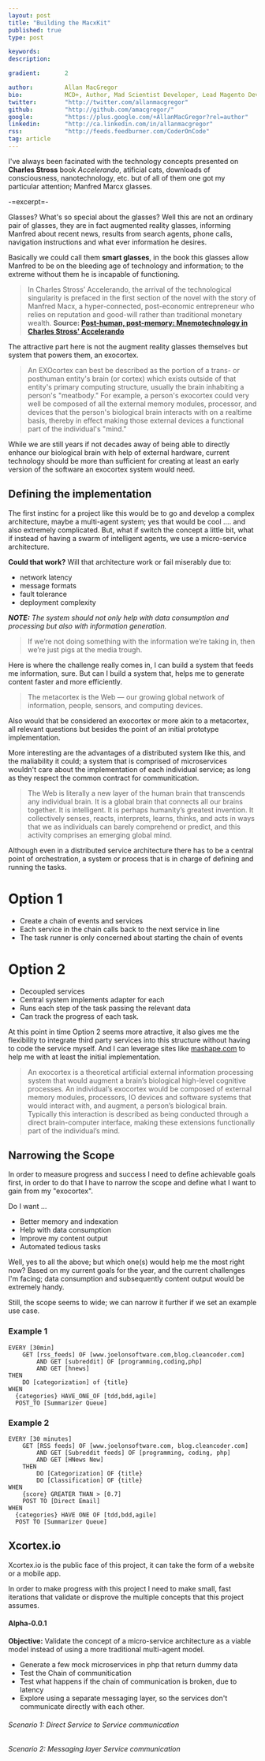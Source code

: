 ```yaml
---
layout: post
title: "Building the MacxKit"
published: true
type: post

keywords: 
description:

gradient: 		2

author: 		Allan MacGregor
bio: 			MCD+, Author, Mad Scientist Developer, Lead Magento Developer @demacmedia.
twitter: 		"http://twitter.com/allanmacgregor"
github: 		"http://github.com/amacgregor/"
google: 		"https://plus.google.com/+AllanMacGregor?rel=author"
linkedin: 		"http://ca.linkedin.com/in/allanmacgregor"
rss: 			"http://feeds.feedburner.com/CoderOnCode"
tag: article
---
```

	
I've always been facinated with the technology concepts presented on **Charles Stross** book _Accelerando_, atificial cats, downloads of consciousness, nanotechnology, etc. but of all of them one got my particular attention; Manfred Marcx glasses. 

-=excerpt=-

Glasses? What's so special about the glasses? Well this are not an ordinary pair of glasses, they are in fact augmented reality glasses, informing Manfred about recent news, results from search agents, phone calls, navigation instructions and what ever information he desires.

Basically we could call them **smart glasses**, in the book this glasses allow Manfred to be on the bleeding age of technology and information; to the extreme without them he is incapable of functioning.

> In Charles Stross’ Accelerando, the arrival of the technological singularity is prefaced in the first section of the novel with the story of Manfred Macx, a hyper-connected, post-economic entrepreneur who relies on reputation and good-will rather than traditional monetary wealth. 
> **Source: [Post-human, post-memory: Mnemotechnology in Charles Stross' Accelerando](http://www.academia.edu/1247436/Post-human_post-memory_Mnemotechnology_in_Charles_Stross_Accelerando)**

The attractive part here is not the augment reality glasses themselves but system that powers them, an exocortex. 

> An EXOcortex can best be described as the portion of a trans- or posthuman entity's brain (or cortex) which exists outside of that entity's primary computing structure, usually the brain inhabiting a person's "meatbody." For example, a person's exocortex could very well be composed of all the external memory modules, processor, and devices that the person's biological brain interacts with on a realtime basis, thereby in effect making those external devices a functional part of the individual's "mind."

While we are still years if not decades away of being able to directly enhance our biological brain with help of external hardware, current technology should be more than sufficient for creating at least an early version of the software an exocortex system would need.


## Defining the implementation

The first instinc for a project like this would be to go and develop a complex architecture, maybe a multi-agent system; yes that would be cool .... and also extremely complicated. But, what if switch the concept a little bit, what if instead of having a swarm of intelligent agents, we use a micro-service architecture.

**Could that work?** Will that architecture work or fail miserably due to:

- network latency 
- message formats
- fault tolerance
- deployment complexity


_**NOTE:** The system should not only help with data consumption and processing but also with information generation._

> If we’re not doing something with the information we’re taking in, then we’re just pigs at the media trough.

Here is where the challenge really comes in, I can build a system that feeds me information, sure. But can I build a system that, helps me to generate content faster and more efficiently.

>The metacortex is the Web — our growing global network of information, people, sensors, and computing devices.

Also would that be considered an exocortex or more akin to a metacortex, all relevant questions but besides the point of an initial prototype implementation.

More interesting are the advantages of a distributed system like this, and the maliability it could; a system that is comprised of microservices wouldn't care about the implementation of each individual service; as long as they respect the common contract for communitication.

>The Web is literally a new layer of the human brain that transcends any individual brain. It is a global brain that connects all our brains together. It is intelligent. It is perhaps humanity’s greatest invention.  It collectively senses, reacts, interprets, learns, thinks, and acts in ways that we as individuals can barely comprehend or predict, and this activity comprises an emerging global mind.

Although even in a distributed service architecture there has to be a central point of orchestration, a system or process that is in charge of defining and running the tasks.

# Option 1 

- Create a chain of events and services
- Each service in the chain calls back to the next service in line
- The task runner is only concerned about starting the chain of events

# Option 2 

- Decoupled services
- Central system implements adapter for each
- Runs each step of the task passing the relevant data
- Can track the progress of each task.

At this point in time Option 2 seems more atractive, it also gives me the flexibility to integrate third party services into this structure without having to code the service myself. And I can leverage sites like [mashape.com](http://www.mashape.com) to help me with at least the initial implementation.

>An exocortex is a theoretical artificial external information processing system that would augment a brain’s biological high-level cognitive processes.
An individual’s exocortex would be composed of external memory modules, processors, IO devices and software systems that would interact with, and augment, a person’s biological brain. Typically this interaction is described as being conducted through a direct brain-computer interface, making these extensions functionally part of the individual’s mind.

## Narrowing the Scope

In order to measure progress and success I need to define achievable goals first, in order to do that I have to narrow the scope and define what I want to gain from my "exocortex".

Do I want ... 

- Better memory and indexation
- Help with data consumption
- Improve my content output
- Automated tedious tasks

Well, yes to all the above; but which one(s) would help me the most right now? Based on my current goals for the year, and the current challenges I'm facing; data consumption and subsequently content output would be extremely handy.

Still, the scope seems to wide; we can narrow it further if we set an example use case.

### Example 1 

```
EVERY [30min] 
	GET [rss_feeds] OF [www.joelonsoftware.com,blog.cleancoder.com] 
		AND GET [subreddit] OF [programming,coding,php]
		AND GET [hnews]
THEN
	DO [categorization] of {title}
WHEN
  {categories} HAVE_ONE_OF [tdd,bdd,agile] 
  POST_TO [Summarizer Queue]
```

### Example 2 

```
EVERY [30 minutes] 
	GET [RSS feeds] OF [www.joelonsoftware.com, blog.cleancoder.com] 
		AND GET [Subreddit feeds] OF [programming, coding, php]
		AND GET [HNews New]
	THEN
		DO [Categorization] OF {title}
		DO [Classification] OF {title}
WHEN
	{score} GREATER THAN > [0.7]
	POST TO [Direct Email] 
WHEN
  {categories} HAVE ONE OF [tdd,bdd,agile] 
  POST TO [Summarizer Queue]
```

<!-- Should break into a second article at this point -->
 
## Xcortex.io

Xcortex.io is the public face of this project, it can take the form of a website or a mobile app.

In order to make progress with this project I need to make small, fast iterations that validate or disprove the multiple concepts that this project assumes.

#### Alpha-0.0.1

**Objective:** Validate the concept of a micro-service architecture as a viable model instead of using a more traditional multi-agent model.

- Generate a few mock microservices in php that return dummy data 
- Test the Chain of communitication
- Test what happens if the chain of communication is broken, due to latency
- Explore using a separate messaging layer, so the services don't communicate directly with each other.

###### Scenario 1: Direct Service to Service communication


###### Scenario 2: Messaging layer Service communication 